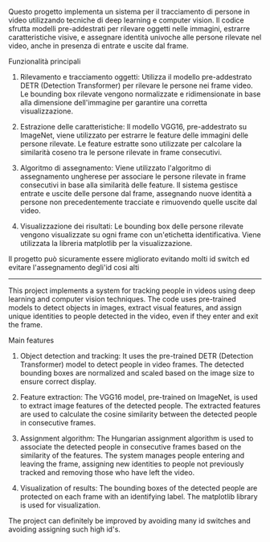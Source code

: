 Questo progetto implementa un sistema per il tracciamento di persone in video utilizzando tecniche di deep learning e computer vision. Il codice sfrutta modelli pre-addestrati per rilevare oggetti nelle immagini, estrarre caratteristiche visive, e assegnare identità univoche alle persone rilevate nel video, anche in presenza di entrate e uscite dal frame.

Funzionalità principali

1. Rilevamento e tracciamento oggetti:
Utilizza il modello pre-addestrato DETR (Detection Transformer) per rilevare le persone nei frame video.
Le bounding box rilevate vengono normalizzate e ridimensionate in base alla dimensione dell'immagine per garantire una corretta visualizzazione.

2. Estrazione delle caratteristiche:
Il modello VGG16, pre-addestrato su ImageNet, viene utilizzato per estrarre le feature delle immagini delle persone rilevate.
Le feature estratte sono utilizzate per calcolare la similarità coseno tra le persone rilevate in frame consecutivi.

3. Algoritmo di assegnamento:
Viene utilizzato l'algoritmo di assegnamento ungherese per associare le persone rilevate in frame consecutivi in base alla similarità delle feature.
Il sistema gestisce entrate e uscite delle persone dal frame, assegnando nuove identità a persone non precedentemente tracciate e rimuovendo quelle uscite dal video.

4. Visualizzazione dei risultati:
Le bounding box delle persone rilevate vengono visualizzate su ogni frame con un'etichetta identificativa. Viene utilizzata la libreria matplotlib per la visualizzazione.

Il progetto può sicuramente essere migliorato evitando molti id switch ed evitare l'assegnamento degli'id cosi alti

----------------------------------------------------------------------------------------------------------------------------------------------------------
This project implements a system for tracking people in videos using deep learning and computer vision techniques. The code uses pre-trained models to detect objects in images, extract visual features, and assign unique identities to people detected in the video, even if they enter and exit the frame.

Main features 
1. Object detection and tracking: It uses the pre-trained DETR (Detection Transformer) model to detect people in video frames.
The detected bounding boxes are normalized and scaled based on the image size to ensure correct display.

2. Feature extraction: The VGG16 model, pre-trained on ImageNet, is used to extract image features of the detected people.
The extracted features are used to calculate the cosine similarity between the detected people in consecutive frames.

3. Assignment algorithm: The Hungarian assignment algorithm is used to associate the detected people in consecutive frames based on the similarity of the features.
The system manages people entering and leaving the frame, assigning new identities to people not previously tracked and removing those who have left the video.

4. Visualization of results: The bounding boxes of the detected people are protected on each frame with an identifying label. The matplotlib library is used for visualization.

The project can definitely be improved by avoiding many id switches and avoiding assigning such high id's.
